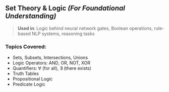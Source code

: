 ##  Set Theory & Logic *(For Foundational Understanding)*

> **Used in**: Logic behind neural network gates, Boolean operations, rule-based NLP systems, reasoning tasks

### **Topics Covered:**
- Sets, Subsets, Intersections, Unions  
- Logic Operators: AND, OR, NOT, XOR  
- Quantifiers: ∀ (for all), ∃ (there exists)  
- Truth Tables  
- Propositional Logic  
- Predicate Logic  
